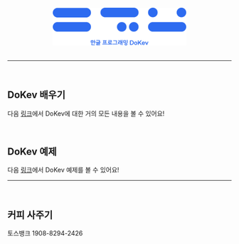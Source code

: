 <br>

<div align="center">
  <img src="./docs/res/banner.png" width='300'>
</div>

<br>

---

<br>

## **DoKev 배우기**
다음 <a href = 'https://backgwa.notion.site/DoKev-46bc63939be74aa28d3247ed2ec8d415'>링크</a>에서 DoKev에 대한 거의 모든 내용을 볼 수 있어요!

<br>

## **DoKev 예제**
다음 <a href ='https://github.com/BackGwa/DoKev-exam'>링크</a>에서 DoKev 예제를 볼 수 있어요!

---

<br>

## **커피 사주기**
토스뱅크 1908-8294-2426
